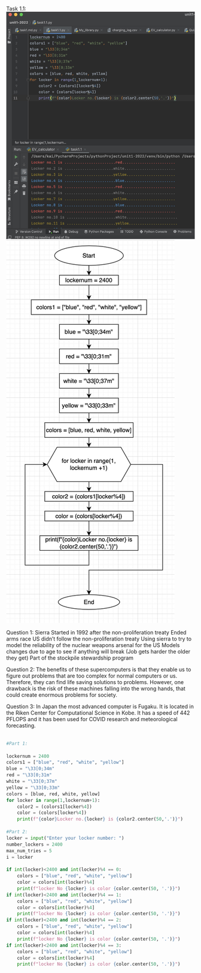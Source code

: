 Task 1.1: 
![Task_1_test](https://github.com/KaiFig/unit-1/blob/main/tasks/Task_1.1_test.jpg)
![Task_1_flowchart](https://github.com/KaiFig/unit-1/blob/main/tasks/Task_1.1_flowchart.jpg)

Question 1: 
Sierra 
Started in 1992 after the non-proliferation treaty
Ended arms race
US didn’t follow the non-proliferation treaty
Using sierra to try to model the reliability of the nuclear weapons arsenal for the US
Models changes due to age to see if anything will break (Job gets harder the older they get)
Part of the stockpile stewardship program

Question 2: 
The benefits of these supercomputers is that they enable us to figure out problems that are too complex for normal computers or us. Therefore, they can find life saving solutions to problems. However, one drawback is the risk of these machines falling into the wrong hands, that could create enormous problems for society. 

Question 3:
In Japan the most advanced computer is Fugaku. It is located in the Riken Center for Computational Science in Kobe. It has a speed of 442 PFLOPS and it has been used for COVID research and meteorological forecasting. 


```.py

#Part 1: 

lockernum = 2400
colors1 = ["blue", "red", "white", "yellow"]
blue = "\33[0;34m"
red = "\33[0;31m"
white = "\33[0;37m"
yellow = "\33[0;33m"
colors = [blue, red, white, yellow]
for locker in range(1,lockernum+1):
    color2 = (colors1[locker%4])
    color = (colors[locker%4])
    print(f"{color}Locker no.{locker} is {color2.center(50,'.')}")
    
#Part 2: 
locker = input("Enter your locker number: ")
number_lockers = 2400
max_num_tries = 5
i = locker

if int(locker)<2400 and int(locker)%4 == 0:
    colors = ["blue", "red", "white", "yellow"]
    color = colors[int(locker)%4]
    print(f"locker No {locker} is color {color.center(50, '.')}")
if int(locker)<2400 and int(locker)%4 == 1:
    colors = ["blue", "red", "white", "yellow"]
    color = colors[int(locker)%4]
    print(f"locker No {locker} is color {color.center(50, '.')}")
if int(locker)<2400 and int(locker)%4 == 2:
    colors = ["blue", "red", "white", "yellow"]
    color = colors[int(locker)%4]
    print(f"locker No {locker} is color {color.center(50, '.')}")
if int(locker)<2400 and int(locker)%4 == 3:
    colors = ["blue", "red", "white", "yellow"]
    color = colors[int(locker)%4]
    print(f"locker No {locker} is color {color.center(50, '.')}")

